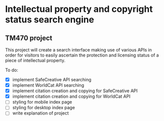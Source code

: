 Intellectual property and copyright status search engine
========================================================

TM470 project
-------------

This project will create a search interface making use of various APIs in order for visitors to easily ascertain the protection and licensing status of a piece of intellectual property.

To do:
- [x] implement SafeCreative API searching
- [x] implement WorldCat API searching
- [x] implement citation creation and copying for SafeCreative API
- [x] implement citation creation and copying for WorldCat API
- [ ] styling for mobile index page
- [ ] styling for desktop index page
- [ ] write explanation of project
